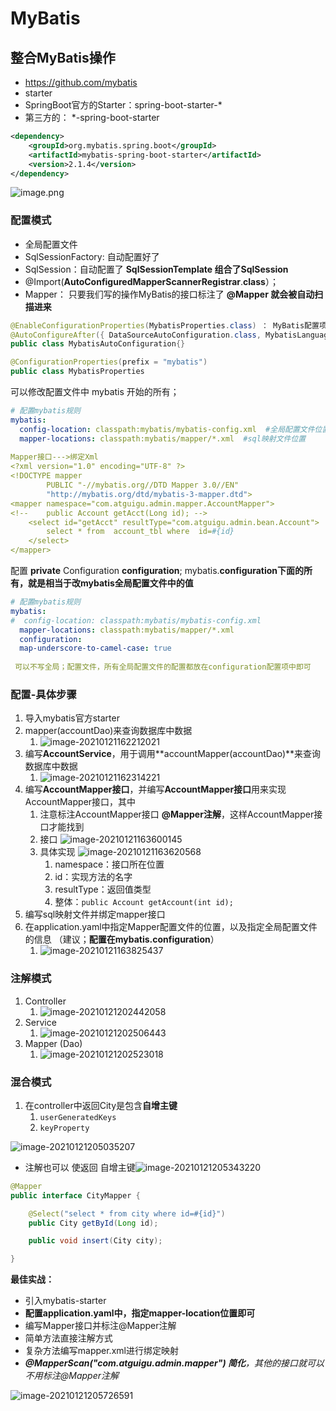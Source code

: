 # MyBatis

## 整合MyBatis操作

- https://github.com/mybatis
- starter
- SpringBoot官方的Starter：spring-boot-starter-*
- 第三方的： *-spring-boot-starter

```xml
<dependency>
    <groupId>org.mybatis.spring.boot</groupId>
    <artifactId>mybatis-spring-boot-starter</artifactId>
    <version>2.1.4</version>
</dependency>
```

![image.png](https://cdn.nlark.com/yuque/0/2020/png/1354552/1606704096118-53001250-a04a-4210-80ee-6de6a370be2e.png)

### 配置模式

- 全局配置文件
- SqlSessionFactory: 自动配置好了
- SqlSession：自动配置了 **SqlSessionTemplate 组合了SqlSession**
- @Import(**AutoConfiguredMapperScannerRegistrar**.**class**）；
- Mapper： 只要我们写的操作MyBatis的接口标注了 **@Mapper 就会被自动扫描进来**

```java
@EnableConfigurationProperties(MybatisProperties.class) ： MyBatis配置项绑定类。
@AutoConfigureAfter({ DataSourceAutoConfiguration.class, MybatisLanguageDriverAutoConfiguration.class })
public class MybatisAutoConfiguration{}

@ConfigurationProperties(prefix = "mybatis")
public class MybatisProperties
```

可以修改配置文件中 mybatis 开始的所有；

```yaml
# 配置mybatis规则
mybatis:
  config-location: classpath:mybatis/mybatis-config.xml  #全局配置文件位置
  mapper-locations: classpath:mybatis/mapper/*.xml  #sql映射文件位置
  
Mapper接口--->绑定Xml
<?xml version="1.0" encoding="UTF-8" ?>
<!DOCTYPE mapper
        PUBLIC "-//mybatis.org//DTD Mapper 3.0//EN"
        "http://mybatis.org/dtd/mybatis-3-mapper.dtd">
<mapper namespace="com.atguigu.admin.mapper.AccountMapper">
<!--    public Account getAcct(Long id); -->
    <select id="getAcct" resultType="com.atguigu.admin.bean.Account">
        select * from  account_tbl where  id=#{id}
    </select>
</mapper>
```

配置 **private** Configuration **configuration**; mybatis.**configuration下面的所有，就是相当于改mybatis全局配置文件中的值**

```yaml
# 配置mybatis规则
mybatis:
#  config-location: classpath:mybatis/mybatis-config.xml
  mapper-locations: classpath:mybatis/mapper/*.xml
  configuration:
  map-underscore-to-camel-case: true
    
 可以不写全局；配置文件，所有全局配置文件的配置都放在configuration配置项中即可
```

### 配置-具体步骤

1. 导入mybatis官方starter
2. mapper(accountDao)来查询数据库中数据
   1. ![image-20210121162212021](https://raw.githubusercontent.com/TWDH/Leetcode-From-Zero/pictures/img/image-20210121162212021.png)
3. 编写**AccountService**，用于调用**accountMapper(accountDao)**来查询数据库中数据
   1. ![image-20210121162314221](https://raw.githubusercontent.com/TWDH/Leetcode-From-Zero/pictures/img/image-20210121162314221.png)
4. 编写**AccountMapper接口**，并编写**AccountMapper接口**用来实现AccountMapper接口，其中
   1. 注意标注AccountMapper接口 **@Mapper注解**，这样AccountMapper接口才能找到
   2. 接口
      ![image-20210121163600145](https://raw.githubusercontent.com/TWDH/Leetcode-From-Zero/pictures/img/image-20210121163600145.png)
   3. 具体实现
      ![image-20210121163620568](https://raw.githubusercontent.com/TWDH/Leetcode-From-Zero/pictures/img/image-20210121163620568.png)
      1. namespace：接口所在位置
      2. id：实现方法的名字
      3. resultType：返回值类型
      4. 整体：`public Account getAccount(int id);`
5. 编写sql映射文件并绑定mapper接口
6. 在application.yaml中指定Mapper配置文件的位置，以及指定全局配置文件的信息 （建议；**配置在mybatis.configuration**）
   1. ![image-20210121163825437](https://raw.githubusercontent.com/TWDH/Leetcode-From-Zero/pictures/img/image-20210121163825437.png)

### 注解模式

1. Controller
   1. ![image-20210121202442058](https://raw.githubusercontent.com/TWDH/Leetcode-From-Zero/pictures/img/image-20210121202442058.png)
2. Service
   1. ![image-20210121202506443](https://raw.githubusercontent.com/TWDH/Leetcode-From-Zero/pictures/img/image-20210121202506443.png)
3. Mapper (Dao)
   1. ![image-20210121202523018](https://raw.githubusercontent.com/TWDH/Leetcode-From-Zero/pictures/img/image-20210121202523018.png)

### 混合模式

1. 在controller中返回City是包含**自增主键**
   1. `userGeneratedKeys`
   2. `keyProperty`

![image-20210121205035207](https://raw.githubusercontent.com/TWDH/Leetcode-From-Zero/pictures/img/image-20210121205035207.png)

* 注解也可以 使返回 自增主键![image-20210121205343220](https://raw.githubusercontent.com/TWDH/Leetcode-From-Zero/pictures/img/image-20210121205343220.png)



```java
@Mapper
public interface CityMapper {

    @Select("select * from city where id=#{id}")
    public City getById(Long id);

    public void insert(City city);

}
```

**最佳实战：**

- 引入mybatis-starter
- **配置application.yaml中，指定mapper-location位置即可**
- 编写Mapper接口并标注@Mapper注解
- 简单方法直接注解方式
- 复杂方法编写mapper.xml进行绑定映射
- ***@MapperScan("com.atguigu.admin.mapper") 简化**，其他的接口就可以不用标注@Mapper注解*

![image-20210121205726591](https://raw.githubusercontent.com/TWDH/Leetcode-From-Zero/pictures/img/image-20210121205726591.png)